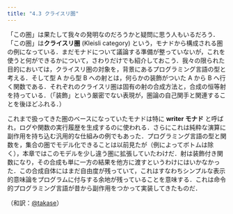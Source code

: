 ```yaml
---
title: "4.3 クライスリ圏"
---
```


「この圏」は果たして我々の発明なのだろうかと疑問に思う人もいるだろう．「この圏」は**クライスリ圏** (Kleisli category) という，モナドから構成される圏の例になっている．まだモナドについて議論する準備が整っていないが，これを使うと何ができるかについて，さわりだけでも紹介しておこう．我々の限られた目的においては，クライスリ圏の対象を，背景にあるプログラミング言語の型と考える．そして型 A から型 B への射とは，何らかの装飾がついた A から B へ行く関数である．それぞれのクライスリ圏は固有の射の合成方法と，合成の恒等射を持っている．（「装飾」という厳密でない表現が，圏論の自己関手と関連することを後ほどふれる．）

これまで扱ってきた圏のベースになっていたモナドは特に **writer モナド** と呼ばれ，ログや関数の実行履歴を生成するのに使われる．さらにこれは純粋な演算に副作用を持ち込む汎用的な仕組みの例でもあった．プログラミング言語の型と関数を，集合の圏でモデル化できることは以前見たが（例によってボトムは除く），本章ではこのモデルを少し違う圏に拡張していたわけだ．射は装飾付き関数になり，その合成も単に一方の結果を他方に渡すというわけにはいかなかった．この合成自体にはまだ自由度が残っていて，これはすなわちシンプルな表示的意味論をプログラムに付与する余地が残っていることを意味する．これは命令的プログラミング言語が昔から副作用をつかって実装してきたものだ．

（和訳：[@takase](https://zenn.dev/takase)）